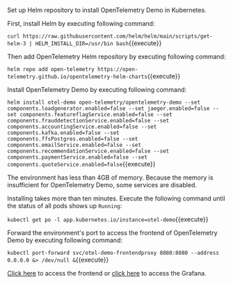Set up Helm repository to install OpenTelemetry Demo in Kubernetes.

First, install Helm by executing following command:

`curl https://raw.githubusercontent.com/helm/helm/main/scripts/get-helm-3 | HELM_INSTALL_DIR=/usr/bin bash`{{execute}}

Then add OpenTelemetry Helm repository by executing following command:

`helm repo add open-telemetry https://open-telemetry.github.io/opentelemetry-helm-charts`{{execute}}

Install OpenTelemetry Demo by executing following command:

`helm install otel-demo open-telemetry/opentelemetry-demo --set components.loadgenerator.enabled=false --set jaeger.enabled=false --set components.featureflagService.enabled=false --set components.frauddetectionService.enabled=false --set components.accountingService.enabled=false --set components.kafka.enabled=false --set components.ffsPostgres.enabled=false --set components.emailService.enabled=false --set components.recommendationService.enabled=false --set components.paymentService.enabled=false --set components.quoteService.enabled=false`{{execute}}

The environment has less than 4GB of memory.
Because the memory is insufficient for OpenTelemetry Demo, some services are disabled.

Installing takes more than ten minutes.
Execute the following command until the status of all pods shows up `Running`:

`kubectl get po -l app.kubernetes.io/instance=otel-demo`{{execute}}

Forward the environment's port to access the frontend of OpenTelemetry Demo by executing following command:

`kubectl port-forward svc/otel-demo-frontendproxy 8080:8080 --address 0.0.0.0 &> /dev/null &`{{execute}}

[Click here]({{TRAFFIC_HOST1_8080}}) to access the frontend
or [click here]({{TRAFFIC_HOST1_8080}}/grafana) to access the Grafana.
